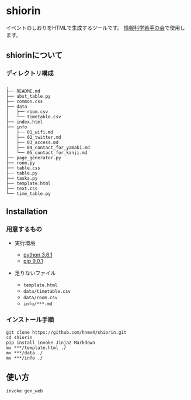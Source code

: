 # shiorin

イベントのしおりをHTMLで生成するツールです。
[情報科学若手の会](wakate.org)で使用します。

## shiorinについて

### ディレクトリ構成
```
.
├── README.md
├── abst_table.py
├── common.css
├── data
│   ├── room.csv
│   └── timetable.csv
├── index.html
├── info
│   ├── 01_wifi.md
│   ├── 02_twitter.md
│   ├── 03_access.md
│   ├── 04_contact_for_yamaki.md
│   └── 05_contact_for_kanji.md
├── page_generator.py
├── room.py
├── table.css
├── table.py
├── tasks.py
├── template.html
├── text.css
└── time_table.py
```

## Installation

### 用意するもの

- 実行環境
    - [python 3.6.1](https://www.python.org/downloads/)
    - [pip 9.0.1](https://pip.pypa.io/en/stable/installing/)

- 足りないファイル
    - `template.html`
    - `data/timetable.csv`
    - `data/room.csv`
    - `info/***.md`

### インストール手順

```
git clone https://github.com/hnmx4/shiorin.git
cd shiorin
pip install invoke Jinja2 Markdown
mv ***/template.html ./
mv ***/data ./
mv ***/info ./
```

## 使い方

```
invoke gen_web
```
